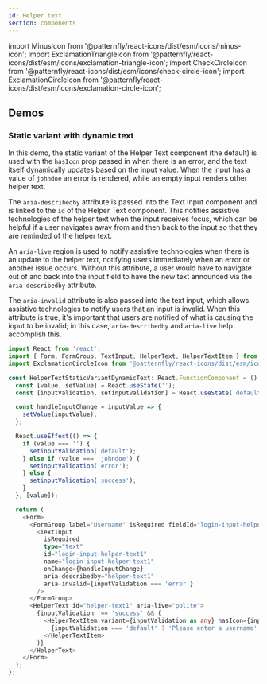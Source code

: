 ```yaml
---
id: Helper text
section: components
---
```


import MinusIcon from '@patternfly/react-icons/dist/esm/icons/minus-icon';
import ExclamationTriangleIcon from '@patternfly/react-icons/dist/esm/icons/exclamation-triangle-icon';
import CheckCircleIcon from '@patternfly/react-icons/dist/esm/icons/check-circle-icon';
import ExclamationCircleIcon from '@patternfly/react-icons/dist/esm/icons/exclamation-circle-icon';

## Demos

### Static variant with dynamic text

In this demo, the static variant of the Helper Text component (the default) is used with the `hasIcon` prop passed in when there is an error, and the text itself dynamically updates based on the input value. When the input has a value of `johndoe` an error is rendered, while an empty input renders other helper text.

The `aria-describedby` attribute is passed into the Text Input component and is linked to the `id` of the Helper Text component. This notifies assistive technologies of the helper text when the input receives focus, which can be helpful if a user navigates away from and then back to the input so that they are reminded of the helper text.

An `aria-live` region is used to notify assistive technologies when there is an update to the helper text, notifying users immediately when an error or another issue occurs. Without this attribute, a user would have to navigate out of and back into the input field to have the new text announced via the `aria-describedby` attribute.

The `aria-invalid` attribute is also passed into the text input, which allows assistive technologies to notify users that an input is invalid. When this attribute is true, it's important that users are notified of what is causing the input to be invalid; in this case, `aria-describedby` and `aria-live` help accomplish this.

```ts
import React from 'react';
import { Form, FormGroup, TextInput, HelperText, HelperTextItem } from '@patternfly/react-core';
import ExclamationCircleIcon from '@patternfly/react-icons/dist/esm/icons/exclamation-circle-icon';

const HelperTextStaticVariantDynamicText: React.FunctionComponent = () => {
  const [value, setValue] = React.useState('');
  const [inputValidation, setinputValidation] = React.useState('default');

  const handleInputChange = inputValue => {
    setValue(inputValue);
  };

  React.useEffect(() => {
    if (value === '') {
      setinputValidation('default');
    } else if (value === 'johndoe') {
      setinputValidation('error');
    } else {
      setinputValidation('success');
    }
  }, [value]);

  return (
    <Form>
      <FormGroup label="Username" isRequired fieldId="login-input-helper-text1">
        <TextInput
          isRequired
          type="text"
          id="login-input-helper-text1"
          name="login-input-helper-text1"
          onChange={handleInputChange}
          aria-describedby="helper-text1"
          aria-invalid={inputValidation === 'error'}
        />
      </FormGroup>
      <HelperText id="helper-text1" aria-live="polite">
        {inputValidation !== 'success' && (
          <HelperTextItem variant={inputValidation as any} hasIcon={inputValidation === 'invalid'}>
            {inputValidation === 'default' ? 'Please enter a username' : 'Username already exists'}
          </HelperTextItem>
        )}
      </HelperText>
    </Form>
  );
};
```
